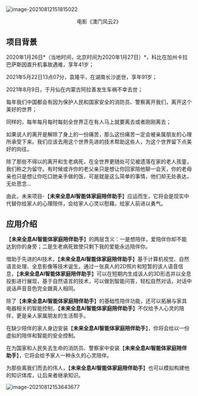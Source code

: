 ## 

![image-20210812151815022](C:\Users\wangrongsheng\AppData\Roaming\Typora\typora-user-images\image-20210812151815022.png)

<center><p>电影《澳门风云2》</p></center>

## 项目背景

2020年1月26日*（当地时间，北京时间为2020年1月27日）*，科比在加州卡拉巴萨斯因直升机事故遇难，享年41岁；

2021年5月22日13点07分，袁隆平，在湖南长沙逝世，享年91岁；

2021年8月9日，于月仙在内蒙古阿拉善发生车祸不幸去世；

每年我们中国都会有因为保护人民和国家安全的消防员、警察离开我们，离开这个美好的世界；

同样的，每年每月每时每刻全世界正在有人马上就要离去或者刚刚离去；

如果说人的离开是解除了身上的一份痛苦，那么这份痛苦一定会被亲属朋友的心理所承受下来。我们应该去用这个世界先进的技术帮助这些人，为这个世界留下点美好的向往。

除了那些不得以的离开和生老病死，在全世界更随处可见被遗落在家的老人孩童，我们称之为留守。有时候或许你的老父亲只是想让你回家陪他聊一会天，你的老母亲也只是想让你吃口她亲手做的饭，可是就是这么简单的事情，他们却无处表达，无处思念...

由此，未来项目-【**未来全息AI智能体家庭陪伴助手**】应运而生，它将会是现实中代替你给家人的心理陪伴，会给家人心灵以慰藉，给家人前进以勇气。

## 应用介绍

【**未来全息AI智能体家庭陪伴助手**】的两层含义：一是想陪伴，爱陪伴你却不能达到你的身旁；二是生老病死致使只剩下我的爱能永远陪伴你。

借助于先进的AI技术，【**未来全息AI智能体家庭陪伴助手**】基于计算机视觉、自然语言处理、全息影像等技术诞生。通过一张真人的2D照片和短暂的该人语音信息，【**未来全息AI智能体家庭陪伴助手**】可以在短期内生成该人的3D形态并以全息投影进行展现，基于自然语言的技术，可以做到智能问答，轻松自然对话，对话中说话声音音色完全跟真人相同。

除了【**未来全息AI智能体家庭陪伴助手**】的基础性陪伴功能，还可以拓展与家具电器相关的智能控制，【**未来全息AI智能体家庭陪伴助手**】不仅给予人心灵的陪伴，更是亲人家属朋友的生活帮手。

在缺少陪伴的家人身边安装【**未来全息AI智能体家庭陪伴助手**】，你将会给以一份虚拟的陪伴和智能的安全控制。

在为国家和人民失去生命的消防员、警察家中安装【**未来全息AI智能体家庭陪伴助手**】，它将会给予家人一种永久的心灵陪伴。

为那些离我们而去的伟人，【**未来全息AI智能体家庭陪伴助手**】也可以模拟构建他的知识体库，让后来者继承知识。

![image-20210812153643677](C:\Users\wangrongsheng\AppData\Roaming\Typora\typora-user-images\image-20210812153643677.png)

## 



